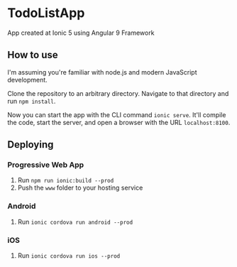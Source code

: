 # TodoListApp
App created at Ionic 5 using Angular 9 Framework

## How to use

I'm assuming you're familiar with node.js and modern JavaScript development.

Clone the repository to an arbitrary directory. Navigate to that directory and run `npm install`.

Now you can start the app with the CLI command `ionic serve`. It'll compile the code, start the server, and open a browser with the URL `localhost:8100`.

## Deploying

### Progressive Web App

1. Run `npm run ionic:build --prod`
2. Push the `www` folder to your hosting service

### Android

1. Run `ionic cordova run android --prod`

### iOS

1. Run `ionic cordova run ios --prod`